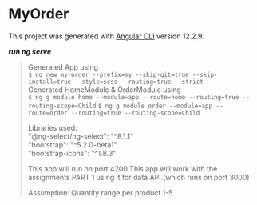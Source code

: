 # MyOrder

This project was generated with [Angular CLI](https://github.com/angular/angular-cli) version 12.2.9.  

***run ng serve***

> Generated App using  
> ```$ ng new my-order --prefix=my --skip-git=true --skip-install=true --style=scss --routing=true --strict```  
> Generated HomeModule & OrderModule using  
> ```$ ng g module home --module=app --route=home --routing=true --routing-scope=Child```
> ```$ ng g module order --module=app --route=order --routing=true --routing-scope=Child```  
> 
> Libraries used:  
> "@ng-select/ng-select": "^8.1.1"  
> "bootstrap": "^5.2.0-beta1"  
> "bootstrap-icons": "^1.8.3"  
>
> This app will run on port 4200
> This app will work with the assignments PART 1 using it for data API.(which runs on port 3000)
>  
> Assumption: Quantity range per product 1-5
>
